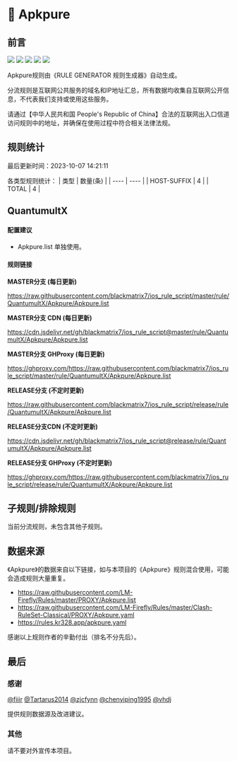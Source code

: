 # 🧸 Apkpure

## 前言

![](https://shields.io/badge/-移除重复规则-ff69b4) ![](https://shields.io/badge/-DOMAIN与DOMAIN--SUFFIX合并-green) ![](https://shields.io/badge/-DOMAIN--SUFFIX间合并-critical) ![](https://shields.io/badge/-DOMAIN--SUFFIX与DOMAIN--KEYWORD合并-blue) ![](https://shields.io/badge/-IP--CIDR(6)合并-blueviolet) 

Apkpure规则由《RULE GENERATOR 规则生成器》自动生成。

分流规则是互联网公共服务的域名和IP地址汇总，所有数据均收集自互联网公开信息，不代表我们支持或使用这些服务。

请通过【中华人民共和国 People's Republic of China】合法的互联网出入口信道访问规则中的地址，并确保在使用过程中符合相关法律法规。

## 规则统计

最后更新时间：2023-10-07 14:21:11

各类型规则统计：
| 类型 | 数量(条)  | 
| ---- | ----  |
| HOST-SUFFIX | 4  | 
| TOTAL | 4  | 


## QuantumultX 

#### 配置建议
- Apkpure.list 单独使用。

#### 规则链接
**MASTER分支 (每日更新)**

https://raw.githubusercontent.com/blackmatrix7/ios_rule_script/master/rule/QuantumultX/Apkpure/Apkpure.list

**MASTER分支 CDN (每日更新)**

https://cdn.jsdelivr.net/gh/blackmatrix7/ios_rule_script@master/rule/QuantumultX/Apkpure/Apkpure.list

**MASTER分支 GHProxy (每日更新)**

https://ghproxy.com/https://raw.githubusercontent.com/blackmatrix7/ios_rule_script/master/rule/QuantumultX/Apkpure/Apkpure.list

**RELEASE分支 (不定时更新)**

https://raw.githubusercontent.com/blackmatrix7/ios_rule_script/release/rule/QuantumultX/Apkpure/Apkpure.list

**RELEASE分支CDN (不定时更新)**

https://cdn.jsdelivr.net/gh/blackmatrix7/ios_rule_script@release/rule/QuantumultX/Apkpure/Apkpure.list

**RELEASE分支 GHProxy (不定时更新)**

https://ghproxy.com/https://raw.githubusercontent.com/blackmatrix7/ios_rule_script/release/rule/QuantumultX/Apkpure/Apkpure.list

## 子规则/排除规则


当前分流规则，未包含其他子规则。

## 数据来源

《Apkpure》的数据来自以下链接，如与本项目的《Apkpure》规则混合使用，可能会造成规则大量重复。

- https://raw.githubusercontent.com/LM-Firefly/Rules/master/PROXY/Apkpure.list
- https://raw.githubusercontent.com/LM-Firefly/Rules/master/Clash-RuleSet-Classical/PROXY/Apkpure.yaml
- https://rules.kr328.app/apkpure.yaml


感谢以上规则作者的辛勤付出（排名不分先后）。

## 最后

### 感谢

[@fiiir](https://github.com/fiiir) [@Tartarus2014](https://github.com/Tartarus2014) [@zjcfynn](https://github.com/zjcfynn) [@chenyiping1995](https://github.com/chenyiping1995) [@vhdj](https://github.com/vhdj)

提供规则数据源及改进建议。

### 其他

请不要对外宣传本项目。